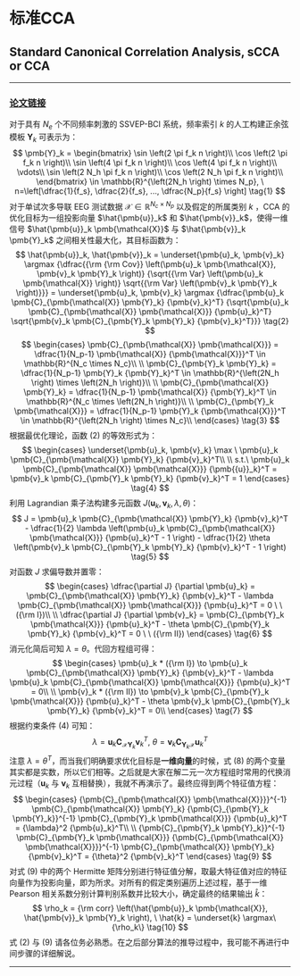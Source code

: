 # 标准CCA
## Standard Canonical Correlation Analysis, sCCA or CCA
***

### [论文链接][CCA]

对于具有 $N_e$ 个不同频率刺激的 SSVEP-BCI 系统，频率索引 $k$ 的人工构建正余弦模板 $\pmb{Y}_k$ 可表示为：
$$
    \pmb{Y}_k = \begin{bmatrix} 
        \sin \left(2 \pi f_k n \right)\\
        \cos \left(2 \pi f_k n \right)\\
        \sin \left(4 \pi f_k n \right)\\
        \cos \left(4 \pi f_k n \right)\\
        \vdots\\
        \sin \left(2 N_h \pi f_k n \right)\\
        \cos \left(2 N_h \pi f_k n \right)\\
    \end{bmatrix} \in \mathbb{R}^{\left(2N_h \right) \times N_p}, \ n=\left[\dfrac{1}{f_s}, \dfrac{2}{f_s}, ..., \dfrac{N_p}{f_s} \right]
    \tag{1}
$$
对于单试次多导联 EEG 测试数据 $\pmb{\mathcal{X}} \in \mathbb{R}^{N_c \times N_p}$ 以及假定的所属类别 $k$ ，CCA 的优化目标为一组投影向量 $\hat{\pmb{u}}_k$ 和 $\hat{\pmb{v}}_k$，使得一维信号 $\hat{\pmb{u}}_k \pmb{\mathcal{X}}$ 与 $\hat{\pmb{v}}_k \pmb{Y}_k$ 之间相关性最大化，其目标函数为：
$$
    \hat{\pmb{u}}_k, \hat{\pmb{v}}_k 
    = \underset{\pmb{u}_k, \pmb{v}_k} \argmax {\dfrac{{\rm {\rm Cov}} \left(\pmb{u}_k \pmb{\mathcal{X}}, \pmb{v}_k \pmb{Y}_k \right)} {\sqrt{{\rm Var} \left(\pmb{u}_k \pmb{\mathcal{X}} \right)} \sqrt{{\rm Var} \left(\pmb{v}_k \pmb{Y}_k \right)}}} 
    = \underset{\pmb{u}_k, \pmb{v}_k} \argmax {\dfrac{\pmb{u}_k \pmb{C}_{\pmb{\mathcal{X}} \pmb{Y}_k} {\pmb{v}_k}^T} {\sqrt{\pmb{u}_k \pmb{C}_{\pmb{\mathcal{X}} \pmb{\mathcal{X}}} {\pmb{u}_k}^T} \sqrt{\pmb{v}_k \pmb{C}_{\pmb{Y}_k \pmb{Y}_k} {\pmb{v}_k}^T}}}
    \tag{2}
$$
$$
    \begin{cases}
        \pmb{C}_{\pmb{\mathcal{X}} \pmb{\mathcal{X}}} = \dfrac{1}{N_p-1} \pmb{\mathcal{X}} {\pmb{\mathcal{X}}}^T \in \mathbb{R}^{N_c \times N_c}\\
        \\
        \pmb{C}_{\pmb{Y}_k \pmb{Y}_k} = \dfrac{1}{N_p-1} \pmb{Y}_k {\pmb{Y}_k}^T \in \mathbb{R}^{\left(2N_h \right) \times \left(2N_h \right)}\\
        \\
        \pmb{C}_{\pmb{\mathcal{X}} \pmb{Y}_k} = \dfrac{1}{N_p-1} \pmb{\mathcal{X}} {\pmb{Y}_k}^T \in \mathbb{R}^{N_c \times \left(2N_h \right)}\\
        \\
        \pmb{C}_{\pmb{Y}_k \pmb{\mathcal{X}}} = \dfrac{1}{N_p-1} \pmb{Y}_k {\pmb{\mathcal{X}}}^T \in \mathbb{R}^{\left(2N_h \right) \times N_c}\\
    \end{cases}
    \tag{3}
$$
根据最优化理论，函数 (2) 的等效形式为：
$$
    \begin{cases}
        \underset{\pmb{u}_k, \pmb{v}_k} \max \ \pmb{u}_k \pmb{C}_{\pmb{\mathcal{X}} \pmb{Y}_k} {\pmb{v}_k}^T\\
        \\
        s.t.\ \pmb{u}_k \pmb{C}_{\pmb{\mathcal{X}} \pmb{\mathcal{X}}} {\pmb{{u}}_k}^T =
        \pmb{v}_k \pmb{C}_{\pmb{Y}_k \pmb{Y}_k} {\pmb{v}_k}^T = 1
    \end{cases}
    \tag{4}
$$
利用 Lagrandian 乘子法构建多元函数 $J(\pmb{u}_k, \pmb{v}_k, \lambda, \theta)$：
$$
    J = \pmb{u}_k \pmb{C}_{\pmb{\mathcal{X}} \pmb{Y}_k} {\pmb{v}_k}^T - \dfrac{1}{2} \lambda \left(\pmb{u}_k \pmb{C}_{\pmb{\mathcal{X}} \pmb{\mathcal{X}}} {\pmb{u}_k}^T - 1 \right) - \dfrac{1}{2} \theta \left(\pmb{v}_k \pmb{C}_{\pmb{Y}_k \pmb{Y}_k} {\pmb{v}_k}^T - 1 \right)
    \tag{5}
$$
对函数 $J$ 求偏导数并置零：
$$
    \begin{cases}
        \dfrac{\partial J} {\partial \pmb{u}_k} = 
        \pmb{C}_{\pmb{\mathcal{X}} \pmb{Y}_k} {\pmb{v}_k}^T - \lambda \pmb{C}_{\pmb{\mathcal{X}} \pmb{\mathcal{X}}} {\pmb{u}_k}^T = 0 \ \ ({\rm I})\\
        \\
        \dfrac{\partial J} {\partial \pmb{v}_k} = 
        \pmb{C}_{\pmb{Y}_k \pmb{\mathcal{X}}} {\pmb{u}_k}^T - \theta \pmb{C}_{\pmb{Y}_k \pmb{Y}_k} {\pmb{v}_k}^T = 0 \ \ ({\rm II})
    \end{cases}
    \tag{6}
$$
消元化简后可知 $\lambda = \theta$。代回方程组可得：
$$
    \begin{cases}
        \pmb{u}_k * ({\rm I}) \to 
        \pmb{u}_k \pmb{C}_{\pmb{\mathcal{X}} \pmb{Y}_k} {\pmb{v}_k}^T - \lambda \pmb{u}_k \pmb{C}_{\pmb{\mathcal{X}} \pmb{\mathcal{X}}} {\pmb{u}_k}^T = 0\\
        \\
        \pmb{v}_k * ({\rm II}) \to 
        \pmb{v}_k \pmb{C}_{\pmb{Y}_k \pmb{\mathcal{X}}} {\pmb{u}_k}^T - \theta \pmb{v}_k \pmb{C}_{\pmb{Y}_k \pmb{Y}_k} {\pmb{v}_k}^T = 0\\
    \end{cases}
    \tag{7}
$$
根据约束条件 (4) 可知：
$$
    \lambda = \pmb{u}_k \pmb{C}_{\pmb{\mathcal{X}} \pmb{Y}_k} {\pmb{v}_k}^T, \ 
    \theta = \pmb{v}_k \pmb{C}_{\pmb{Y}_k \pmb{\mathcal{X}}} {\pmb{u}_k}^T
    \tag{8}
$$
注意 $\lambda = {\theta}^T$，而当我们明确要求优化目标是**一维向量**的时候，式 (8) 的两个变量其实都是实数，所以它们相等。之后就是大家在解二元一次方程组时常用的代换消元过程（$\pmb{u}_k$ 与 $\pmb{v}_k$ 互相替换），我就不再演示了。最终应得到两个特征值方程：
$$
    \begin{cases}
        {\pmb{C}_{\pmb{\mathcal{X}} \pmb{\mathcal{X}}}}^{-1} \pmb{C}_{\pmb{\mathcal{X}} \pmb{Y}_k} {\pmb{C}_{\pmb{Y}_k \pmb{Y}_k}}^{-1} \pmb{C}_{\pmb{Y}_k \pmb{\mathcal{X}}} {\pmb{u}_k}^T = {\lambda}^2 {\pmb{u}_k}^T\\
        \\
        {\pmb{C}_{\pmb{Y}_k \pmb{Y}_k}}^{-1} \pmb{C}_{\pmb{Y}_k \pmb{\mathcal{X}}} {\pmb{C}_{\pmb{\mathcal{X}} \pmb{\mathcal{X}}}}^{-1} \pmb{C}_{\pmb{\mathcal{X}} \pmb{Y}_k} {\pmb{v}_k}^T = {\theta}^2 {\pmb{v}_k}^T
    \end{cases}
    \tag{9}
$$
对式 (9) 中的两个 Hermitte 矩阵分别进行特征值分解，取最大特征值对应的特征向量作为投影向量，即为所求。对所有的假定类别遍历上述过程，基于一维 Pearson 相关系数分别计算判别系数并比较大小，确定最终的结果输出 $\hat{k}$：
$$
    \rho_k = {\rm corr} \left(\hat{\pmb{u}}_k \pmb{\mathcal{X}}, \hat{\pmb{v}}_k \pmb{Y}_k \right), \ \hat{k} = \underset{k} \argmax\{\rho_k\}
    \tag{10}
$$
式 (2) 与 (9) 请各位务必熟悉。在之后部分算法的推导过程中，我可能不再进行中间步骤的详细解说。
***

[CCA]: http://ieeexplore.ieee.org/document/4203016/